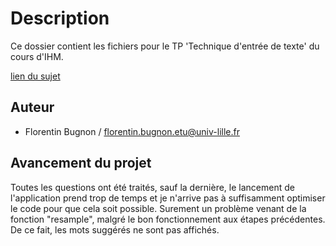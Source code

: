 # Description

Ce dossier contient les fichiers pour le TP 'Technique d'entrée de texte' du cours d'IHM.

[lien du sujet](https://thomaspietrzak.com/teaching/IHM/tp-clavier-gestuel.html)

## Auteur

- Florentin Bugnon / florentin.bugnon.etu@univ-lille.fr

## Avancement du projet

Toutes les questions ont été traités, sauf la dernière, le lancement de l'application prend trop de temps et je n'arrive pas à suffisamment optimiser le code pour que cela soit possible.
Surement un problème venant de la fonction "resample", malgré le bon fonctionnement aux étapes précédentes. 
De ce fait, les mots suggérés ne sont pas affichés.